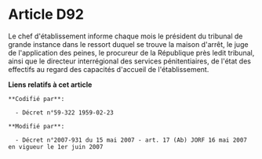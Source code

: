 # Article D92

Le chef d'établissement informe chaque mois le président du tribunal de grande instance dans le ressort duquel se trouve la
maison d'arrêt, le juge de l'application des peines, le procureur de la République près ledit tribunal, ainsi que le
directeur interrégional des services pénitentiaires, de l'état des effectifs au regard des capacités d'accueil de
l'établissement.

**Liens relatifs à cet article**

	**Codifié par**:

	  - Décret n°59-322 1959-02-23

	**Modifié par**:

	  - Décret n°2007-931 du 15 mai 2007 - art. 17 (Ab) JORF 16 mai 2007 en vigueur le 1er juin 2007
